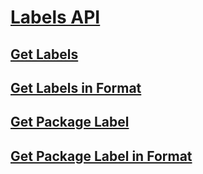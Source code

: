 # [Labels API](labelsAPI.md)
## [Get Labels](getLabels.md)
## [Get Labels in Format](getLabelsInFormat.md)
## [Get Package Label](getPackageLabel.md)
## [Get Package Label in Format](getPackageLabelInFormat.md)